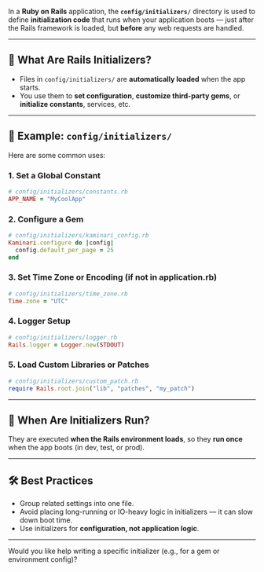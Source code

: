 In a **Ruby on Rails** application, the **`config/initializers/`** directory is used to define **initialization code** that runs when your application boots — just after the Rails framework is loaded, but **before** any web requests are handled.

---

## 🧠 What Are Rails Initializers?

* Files in `config/initializers/` are **automatically loaded** when the app starts.
* You use them to **set configuration**, **customize third-party gems**, or **initialize constants**, services, etc.

---

## 📁 Example: `config/initializers/`

Here are some common uses:

### 1. **Set a Global Constant**

```ruby
# config/initializers/constants.rb
APP_NAME = "MyCoolApp"
```

### 2. **Configure a Gem**

```ruby
# config/initializers/kaminari_config.rb
Kaminari.configure do |config|
  config.default_per_page = 25
end
```

### 3. **Set Time Zone or Encoding (if not in application.rb)**

```ruby
# config/initializers/time_zone.rb
Time.zone = "UTC"
```

### 4. **Logger Setup**

```ruby
# config/initializers/logger.rb
Rails.logger = Logger.new(STDOUT)
```

### 5. **Load Custom Libraries or Patches**

```ruby
# config/initializers/custom_patch.rb
require Rails.root.join("lib", "patches", "my_patch")
```

---

## 🔁 When Are Initializers Run?

They are executed **when the Rails environment loads**, so they **run once** when the app boots (in dev, test, or prod).

---

## 🛠 Best Practices

* Group related settings into one file.
* Avoid placing long-running or IO-heavy logic in initializers — it can slow down boot time.
* Use initializers for **configuration, not application logic**.

---

Would you like help writing a specific initializer (e.g., for a gem or environment config)?
